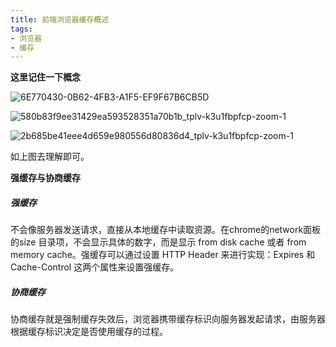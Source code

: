 ```yaml
---
title: 前端浏览器缓存概述
tags:
- 浏览器
- 缓存
---
```

**这里记住一下概念**

![6E770430-0B62-4FB3-A1F5-EF9F67B6CB5D](https://first-1304891308.cos.ap-beijing.myqcloud.com/blog-picture/103607.jpg)
<!-- more -->

![580b83f9ee31429ea593528351a70b1b_tplv-k3u1fbpfcp-zoom-1](https://first-1304891308.cos.ap-beijing.myqcloud.com/blog-picture/103616.png)

![2b685be41eee4d659e980556d80836d4_tplv-k3u1fbpfcp-zoom-1](https://first-1304891308.cos.ap-beijing.myqcloud.com/blog-picture/103706.png)

如上图去理解即可。

**强缓存与协商缓存**

##### 强缓存

不会像服务器发送请求，直接从本地缓存中读取资源。在chrome的network面板的size 目录项，不会显示具体的数字，而是显示 from disk cache 或者 from memory cache。强缓存可以通过设置 HTTP Header 来进行实现：Expires 和 Cache-Control 这两个属性来设置强缓存。

##### 协商缓存

协商缓存就是强制缓存失效后，浏览器携带缓存标识向服务器发起请求，由服务器根据缓存标识决定是否使用缓存的过程。



































